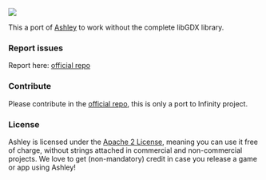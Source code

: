 ![](http://i.imgur.com/w8oAC73.png?1)

This a port of [Ashley](https://github.com/libgdx/ashley) to work without the complete libGDX library.

### Report issues

Report here: [official repo](https://github.com/libgdx/ashley)

### Contribute

Please contribute in the [official repo](https://github.com/libgdx/ashley), this is only a port to Infinity project.

### License

Ashley is licensed under the [Apache 2 License](https://github.com/libgdx/ashley/blob/master/LICENSE), meaning you
can use it free of charge, without strings attached in commercial and non-commercial projects. We love to
get (non-mandatory) credit in case you release a game or app using Ashley!

